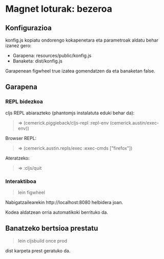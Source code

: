 # Magnet loturak: bezeroa

## Konfigurazioa

konfig.js kopiatu ondorengo kokapenetara eta parametroak aldatu
behar izanez gero:

- Garapena: resources/public/konfig.js
- Banaketa: dist/konfig.js

Garapenean figwheel true izatea gomendatzen da eta banaketan false.

## Garapena

### REPL bidezkoa

cljs REPL abiarazteko (phantomjs instalatuta eduki behar da):

> => (cemerick.piggieback/cljs-repl :repl-env (cemerick.austin/exec-env))

Browser REPL:

> => (cemerick.austin.repls/exec :exec-cmds ["firefox"])

Ateratzeko:

> => :cljs/quit

### Interaktiboa

> lein figwheel

Nabigatzailearekin http://localhost:8080 helbidera joan.

Kodea aldatzean orria automatikoki berrituko da.

## Banatzeko bertsioa prestatu

> lein cljsbuild once prod

dist karpeta prest geratuko da.